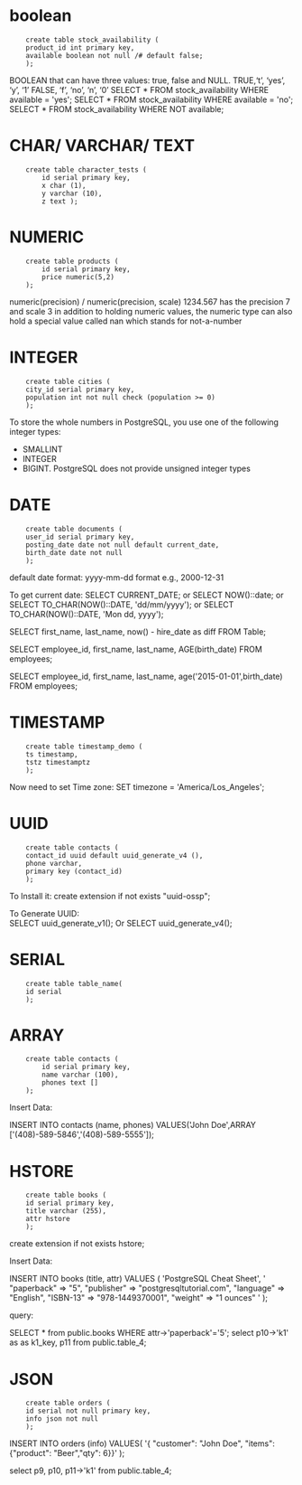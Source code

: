 # boolean
```
    create table stock_availability (
    product_id int primary key,
    available boolean not null /# default false;
    );
```

BOOLEAN that can have three values: true, false and NULL.
TRUE,‘t’, ‘yes’, ‘y’, ‘1’
FALSE, ‘f’, ‘no’, ‘n’, ‘0’
SELECT *
FROM stock_availability
WHERE available = 'yes';
SELECT *
FROM stock_availability
WHERE available = 'no';
SELECT *
FROM stock_availability
WHERE NOT available;



# CHAR/ VARCHAR/ TEXT 
```
    create table character_tests (
        id serial primary key,
        x char (1),
        y varchar (10),
        z text );
```


#  NUMERIC
```
    create table products (
        id serial primary key,
        price numeric(5,2)
    );
```
numeric(precision) / numeric(precision, scale)
1234.567 has the precision 7 and scale 3
in addition to holding numeric values, the numeric type can also hold a special value called nan which stands for not-a-number



# INTEGER
```
    create table cities (
    city_id serial primary key,
    population int not null check (population >= 0)
    );
```

To store the whole numbers in PostgreSQL, you use one of the following 
integer types: 
* SMALLINT
* INTEGER
* BIGINT. 
PostgreSQL does not provide unsigned integer types



# DATE
```
    create table documents (
	user_id serial primary key,
	posting_date date not null default current_date,
    birth_date date not null
    );
```
default date format: yyyy-mm-dd format e.g., 2000-12-31

To get current date: SELECT CURRENT_DATE;
    or
SELECT NOW()::date;
    or
SELECT TO_CHAR(NOW()::DATE, 'dd/mm/yyyy');
    or
SELECT TO_CHAR(NOW()::DATE, 'Mon dd, yyyy');

SELECT 
    first_name, 
    last_name, 
    now() - hire_date as diff 
FROM 
    Table;

SELECT
    employee_id,
    first_name,
    last_name,
    AGE(birth_date)
FROM
     employees;

SELECT
	employee_id,
	first_name,
	last_name,
	age('2015-01-01',birth_date)
FROM
	employees;



#  TIMESTAMP
```
    create table timestamp_demo (
    ts timestamp, 
    tstz timestamptz
    );
```
Now need to set Time zone: SET timezone = 'America/Los_Angeles';



# UUID
```
    create table contacts (
    contact_id uuid default uuid_generate_v4 (),
    phone varchar,
    primary key (contact_id)
    ); 
```
To Install it:  create extension if not exists "uuid-ossp";

To Generate UUID:  
SELECT uuid_generate_v1();
    Or
SELECT uuid_generate_v4();



# SERIAL
```
    create table table_name(
    id serial
    );
```



# ARRAY
```
    create table contacts (
        id serial primary key,
        name varchar (100),
        phones text []
    );
```
Insert Data:

INSERT INTO contacts (name, phones) VALUES('John Doe',ARRAY ['(408)-589-5846','(408)-589-5555']);



# HSTORE
```
    create table books (
	id serial primary key,
	title varchar (255),
	attr hstore
    );
```
create extension if not exists hstore;

Insert Data:

INSERT INTO books (title, attr)
VALUES
(
    'PostgreSQL Cheat Sheet',
    '
    "paperback" => "5",
    "publisher" => "postgresqltutorial.com",
    "language"  => "English",
    "ISBN-13"   => "978-1449370001",
    "weight"    => "1 ounces"
    '
);

query: 

SELECT * from public.books WHERE  attr->'paperback'='5';
select p10->'k1' as as k1_key, p11 from public.table_4;



# JSON
```
    create table orders (
	id serial not null primary key,
	info json not null
    );
```
INSERT INTO orders (info) VALUES(
    '{ "customer": "John Doe", "items": {"product": "Beer","qty": 6}}'
);

select p9, p10, p11->'k1' from public.table_4;
